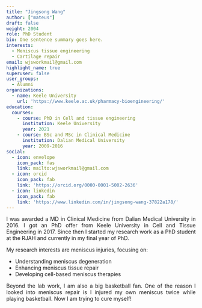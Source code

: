```yaml
---
title: "Jingsong Wang"
author: ["mateus"]
draft: false
weight: 2004
role: PhD Student
bio: One sentence summary goes here.
interests:
  - Meniscus tissue engineering
  - Cartilage repair
email: wjsworkmail@gmail.com
highlight_name: true
superuser: false
user_groups:
  - Alumni
organizations:
  - name: Keele University
    url: 'https://www.keele.ac.uk/pharmacy-bioengineering/'
education:
  courses:
    - course: PhD in Cell and tissue engineering
      institution: Keele University
      year: 2021
    - course: BSc and MSc in Clinical Medicine
      institution: Dalian Medical University
      year: 2009-2016
social:
  - icon: envelope
    icon_pack: fas
    link: mailto:wjsworkmail@gmail.com
  - icon: orcid
    icon_pack: fab
    link: 'https://orcid.org/0000-0001-5002-2636'
  - icon: linkedin
    icon_pack: fab
    link: 'https://www.linkedin.com/in/jingsong-wang-37822a178/'
---
```

<style>
body {
text-align: justify}
</style>

I was awarded a MD in Clinical Medicine from Dalian Medical University in 2016.
I got an PhD offer from Keele University in Cell and Tissue Engineering in 2017.
Since then I started my research work as a PhD student at the RJAH and currently in my final year of PhD.

My research interests are meniscus injuries, focusing on:

-   Understanding meniscus degeneration
-   Enhancing meniscus tissue repair
-   Developing cell-based meniscus therapies

Beyond the lab work, I am also a big basketball fan.
One of the reason I looked into meniscus repair is I injured my own meniscus twice while playing basketball.
Now I am trying to cure myself!
